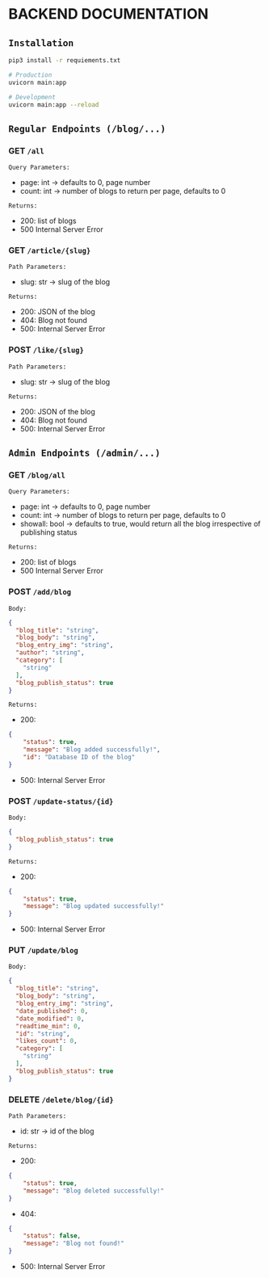 # BACKEND DOCUMENTATION

## `Installation`
```sh
pip3 install -r requiements.txt

# Production
uvicorn main:app

# Development
uvicorn main:app --reload
```

## `Regular Endpoints (/blog/...)`

### GET `/all`

`Query Parameters:`
- page: int → defaults to 0, page number
- count: int → number of blogs to return per page, defaults to 0

`Returns:`
- 200: list of blogs
- 500 Internal Server Error

### GET `/article/{slug}`

`Path Parameters:`
- slug: str → slug of the blog

`Returns:`
- 200: JSON of the blog
- 404: Blog not found
- 500: Internal Server Error

### POST `/like/{slug}`

`Path Parameters:`
- slug: str → slug of the blog

`Returns:`
- 200: JSON of the blog
- 404: Blog not found
- 500: Internal Server Error

## `Admin Endpoints (/admin/...)`

### GET `/blog/all`

`Query Parameters:`
- page: int → defaults to 0, page number
- count: int → number of blogs to return per page, defaults to 0
- showall: bool → defaults to true, would return all the blog irrespective of publishing status

`Returns:`
- 200: list of blogs
- 500 Internal Server Error

### POST `/add/blog`

`Body:`
```json
{
  "blog_title": "string",
  "blog_body": "string",
  "blog_entry_img": "string",
  "author": "string",
  "category": [
    "string"
  ],
  "blog_publish_status": true
}
```


`Returns:`
- 200: 
```json
{
    "status": true, 
    "message": "Blog added successfully!", 
    "id": "Database ID of the blog"
}
```
- 500: Internal Server Error

### POST `/update-status/{id}`

`Body:`
```json
{
  "blog_publish_status": true
}
```

`Returns:`
- 200: 
```json
{
    "status": true, 
    "message": "Blog updated successfully!"
}
```
- 500: Internal Server Error

### PUT `/update/blog`

`Body:`
```json
{
  "blog_title": "string",
  "blog_body": "string",
  "blog_entry_img": "string",
  "date_published": 0,
  "date_modified": 0,
  "readtime_min": 0,
  "id": "string",
  "likes_count": 0,
  "category": [
    "string"
  ],
  "blog_publish_status": true
}
```

### DELETE `/delete/blog/{id}`

`Path Parameters:`
- id: str → id of the blog

`Returns:`
- 200: 
```json
{
    "status": true, 
    "message": "Blog deleted successfully!"
}
```
- 404:
```json
{
    "status": false, 
    "message": "Blog not found!"
}
```
- 500: Internal Server Error